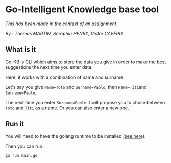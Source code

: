 # Go-Intelligent Knowledge base tool

*This has been made in the context of an assignment*


*By : Thomas MARTIN, Séraphin HENRY, Victor CAVERO*
## What is it

Go-KB is CLI which aims to store the data you give in order to make the best suggestions the next time you enter data.

Here, it works with a combination of name and surname.

Let's say you give `Name=Toto` and `Surname=Paolo`, then `Name=Titi`and `Surname=Paolo`.

The next time you enter `Surname=Paolo` it will propose you to chose between `Toto` and `Titi` as a name. Or you can also enter a new one.

## Run it

You will need to have the golang runtime to be installed [(see here)](https://golang.org/).

Then you can run :

`go run main.go`